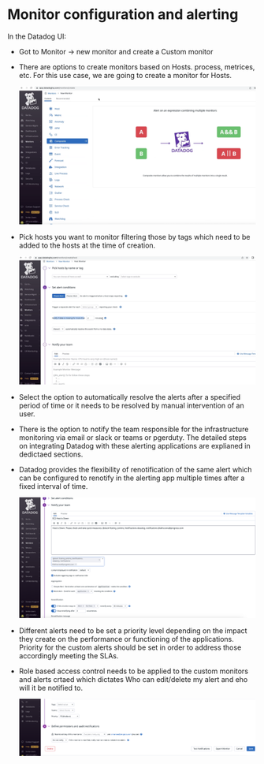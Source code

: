 # Monitor configuration and alerting

In the Datadog UI:

 * Got to Monitor -> new monitor and create a Custom monitor

 * There are options to create monitors based on Hosts. process, metrices, etc. For this use case, we are going to create a monitor for Hosts.

    ![Data_Dog_Metrices](images/Data_Dog_Metrices.png)

 * Pick hosts you want to monitor filtering those by tags which need to be added to the hosts at the time of creation.

    ![Metrics_Host_Monitor](images/Metrics_Host_Monitor.png)

 * Select the option to automatically resolve the alerts after a specified period of time or it needs to be resolved by manual intervention of an user.

 * There is the option to notify the team responsible for the infrastructure monitoring via email or slack or teams or pgerduty. The detailed steps on integrating Datadog with these alerting applications are explianed in dedictaed sections.

 * Datadog provides the flexibility of renotification of the same alert which can be configured to renotify in the alerting app multiple times after a fixed interval of time.

    ![Metrics_Host_Monitor](images/Notify.png)

 * Different alerts need to be set a priority level depending on the impact they create on the performance or functioning of the applications. Priority for the custom alerts should be set in order to address those accordingly meeting the SLAs.

 * Role based access control needs to be applied to the custom monitors and alerts crtaed which dictates Who can edit/delete my alert and eho will it be notified to.

    ![Metrics_Host_Monitor](images/Priority.png)